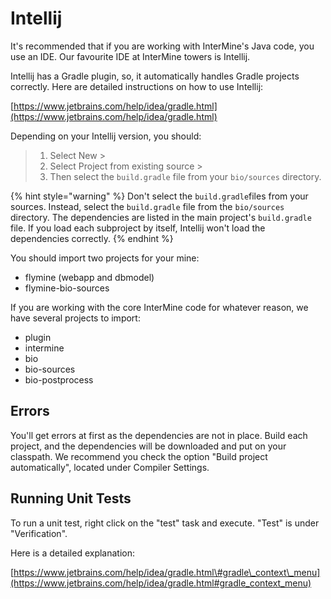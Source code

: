 # Intellij

It's recommended that if you are working with InterMine's Java code, you use an IDE. Our favourite IDE at InterMine towers is Intellij.

Intellij has a Gradle plugin, so, it automatically handles Gradle projects correctly. Here are detailed instructions on how to use Intellij:

[https://www.jetbrains.com/help/idea/gradle.html](https://www.jetbrains.com/help/idea/gradle.html)

Depending on your Intellij version, you should:

> 1. Select New &gt;
> 2. Select Project from existing source &gt;
> 3. Then select the `build.gradle` file from your `bio/sources` directory.

{% hint style="warning" %}
Don't select the `build.gradle`files from your sources. Instead, select the `build.gradle` file from the `bio/sources` directory. The dependencies are listed in the main project's `build.gradle` file. If you load each subproject by itself, Intellij won't load the dependencies correctly.
{% endhint %}

You should import two projects for your mine:

* flymine \(webapp and dbmodel\)
* flymine-bio-sources

If you are working with the core InterMine code for whatever reason, we have several projects to import:

* plugin
* intermine
* bio
* bio-sources
* bio-postprocess

## Errors

You'll get errors at first as the dependencies are not in place. Build each project, and the dependencies will be downloaded and put on your classpath. We recommend you check the option "Build project automatically", located under Compiler Settings.

## Running Unit Tests

To run a unit test, right click on the "test" task and execute. "Test" is under "Verification".

Here is a detailed explanation:

[https://www.jetbrains.com/help/idea/gradle.html\#gradle\_context\_menu](https://www.jetbrains.com/help/idea/gradle.html#gradle_context_menu)

